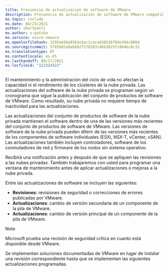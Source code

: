 ```yaml
---
title: Frecuencia de actualización de software de VMware
description: Frecuencia de actualización de software de VMware compatible con Azure VMware Solution.
ms.topic: include
ms.date: 04/23/2021
author: shortpatti
ms.author: v-patsho
ms.service: azure-vmware
ms.openlocfilehash: 3295ab9da93b1e1ec1cace62653670de366c880d
ms.sourcegitcommit: 5f659d2a9abb92f178103146b38257c864bc8c31
ms.translationtype: HT
ms.contentlocale: es-ES
ms.lasthandoff: 08/17/2021
ms.locfileid: "122324322"
---
```

<!-- Used in faq.md and concepts-private-clouds-clusters.md -->

El mantenimiento y la administración del ciclo de vida no afectan la capacidad ni el rendimiento de los clústeres de la nube privada. Las actualizaciones del software de la nube privada se programan según un cronograma que sigue la publicación del conjunto de productos de software de VMware.  Como resultado, su nube privada no requiere tiempo de inactividad para las actualizaciones.

Las actualizaciones del conjunto de productos de software de la nube privada mantienen el software dentro de una de las versiones más recientes del conjunto de productos de software de VMware. Las versiones de software de la nube privada pueden diferir de las versiones más recientes de los componentes de software individuales (ESXi, NSX-T, vCenter, vSAN). Las actualizaciones también incluyen controladores, software de los conmutadores de red y firmware de los nodos sin sistema operativo.

Recibirá una notificación antes y después de que se apliquen las revisiones a las nubes privadas. También trabajaremos con usted para programar una ventana de mantenimiento antes de aplicar actualizaciones o mejoras a la nube privada. 

Entre las actualizaciones de software se incluyen las siguientes:

- **Revisiones**: revisiones de seguridad o correcciones de errores publicadas por VMware.
- **Actualizaciones**: cambio de versión secundaria de un componente de la pila de VMware.
- **Actualizaciones**: cambio de versión principal de un componente de la pila de VMware.

>[!NOTE]
>Microsoft prueba una revisión de seguridad crítica en cuanto está disponible desde VMware.

Se implementan soluciones documentadas de VMware en lugar de instalar una revisión correspondiente hasta que se implementan las siguientes actualizaciones programadas.
